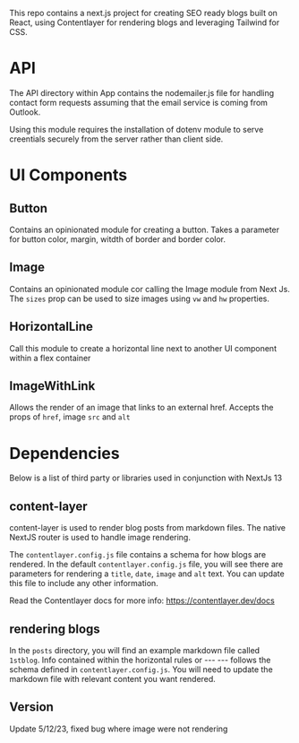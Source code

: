 This repo contains a next.js project for creating SEO ready blogs built on React, using Contentlayer for rendering blogs and leveraging Tailwind for CSS.

# API
The API directory within App contains the nodemailer.js file for handling contact form requests assuming that the email service is coming from Outlook.

Using this module requires the installation of dotenv module to serve creentials securely from the server rather than client side.
# UI Components

## Button
Contains an opinionated module for creating a button. Takes a parameter for button color, margin, witdth of border and border color.

## Image
Contains an opinionated module cor calling the Image module from Next Js. The `sizes` prop can be used to size images using `vw` and `hw` properties.

## HorizontalLine
Call this module to create a horizontal line next to another UI component within a flex container

## ImageWithLink
Allows the render of an image that links to an external href. Accepts the props of `href`, image `src` and `alt`


# Dependencies
Below is a list of third party or libraries used in conjunction with NextJs 13

## content-layer
content-layer is used to render blog posts from markdown files. The native NextJS router is used to handle image rendering.

The `contentlayer.config.js` file contains a schema for how blogs are rendered. In the default `contentlayer.config.js` file, you will see there are parameters for rendering a `title`, `date`, `image` and `alt` text. You can update this file to include any other information. 

Read the Contentlayer docs for more info: https://contentlayer.dev/docs

## rendering blogs
In the `posts` directory, you will find an example markdown file called `1stblog`. Info contained within the horizontal rules or --- --- follows the schema defined in `contentlayer.config.js`. You will need to update the markdown file with relevant content you want rendered.

## Version
Update 5/12/23, fixed bug where image were not rendering